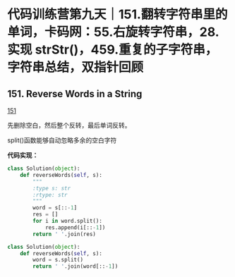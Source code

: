 # 代码训练营第九天｜151.翻转字符串里的单词，卡码网：55.右旋转字符串，28. 实现 strStr()，459.重复的子字符串，字符串总结，双指针回顾

## 151. Reverse Words in a String

[151](https://leetcode.com/problems/reverse-words-in-a-string/description/)

先删除空白，然后整个反转，最后单词反转。

split()函数能够自动忽略多余的空白字符

**代码实现：**
```Python
class Solution(object):
    def reverseWords(self, s):
        """
        :type s: str
        :rtype: str
        """
        word = s[::-1]
        res = []
        for i in word.split():
            res.append(i[::-1])
        return ' '.join(res)
```
```Python
class Solution(object):
    def reverseWords(self, s):
        word = s.split()
        return ' '.join(word[::-1])
```
